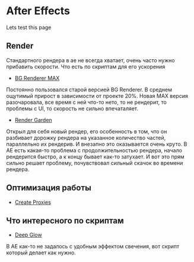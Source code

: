 # After Effects

Lets test this page

## Render

Стандартного рендера в ае не всегда хватает, очень часто нужно прибавить скорости. Что есть по скриптам для его ускорения

* [BG Renderer MAX](https://aescripts.com/bg-renderer/)

Постоянно пользовался старой версией BG Renderer. В среднем ощутимый прирост в зависимости от проекте 20%. Новая MAX версия разочаровала, все время с ней что-то нето, то не рендерит, то проблемы с UI, то скорость не сильно впечаталяет.

* [Render Garden](https://www.toolfarm.com/buy/rendergarden/)

Открыл для себя новый рендер, его особенность в том, что он разбивает дорожку рендера на указанное количество частей, параллельно их рендерив. И внезапно это оказывается очень круто. В АЕ есть какая-то проблема с продолжительностью рендера, начало рендерится быстро, а к концу бывает как-то затухает. И вот это прям сильно решает проблему, почувствовал сильный скачок во времени рендера.

## Оптимизация работы

* [Create Proxies](https://aescripts.com/createproxies/)

## Что интересного по скриптам

* [Deep Glow](https://aescripts.com/deep-glow/) 

В АЕ как-то не задалось с удобным эффектом свечения, вот скрипт который делает как нужно.

